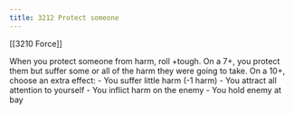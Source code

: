 ```yaml
---
title: 3212 Protect someone
---
```

[[3210 Force]] 

When you protect someone from harm, roll +tough. On a 7+, you protect them but suffer some or all of the harm they were going to take. On a 10+, choose an extra effect: 
	- You suffer little harm (-1 harm)
	- You attract all attention to yourself
	- You inflict harm on the enemy
	- You hold enemy at bay 